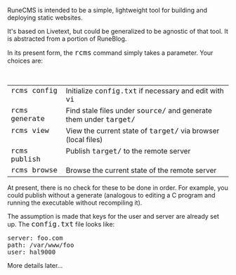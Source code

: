 RuneCMS is intended to be a simple, lightweight tool for building
and deploying static websites.
<p>

It's based on Livetext, but could be generalized to be agnostic of
that tool. It is abstracted from a portion of RuneBlog.
<p>

In its present form, the <font size=+1><tt>rcms</tt></font> command simply takes a parameter.
Your choices are:
<p>

<br><center><table width=90% cellpadding=5>
<tr>
  <td valign=top><font size=+1><tt>rcms config</tt></font>  </td>
  <td valign=top>Initialize <font size=+1><tt>config.txt</tt></font> if necessary and edit with <font size=+1><tt>vi</tt></font></td>
</tr>
<tr>
  <td valign=top><font size=+1><tt>rcms generate</tt></font></td>
  <td valign=top>Find stale files under <font size=+1><tt>source/</tt></font> and generate them under <font size=+1><tt>target/</tt></font></td>
</tr>
<tr>
  <td valign=top><font size=+1><tt>rcms view</tt></font>    </td>
  <td valign=top>View the current state of <font size=+1><tt>target/</tt></font> via browser (local files)</td>
</tr>
<tr>
  <td valign=top><font size=+1><tt>rcms publish</tt></font> </td>
  <td valign=top>Publish <font size=+1><tt>target/</tt></font> to the remote server</td>
</tr>
<tr>
  <td valign=top><font size=+1><tt>rcms browse</tt></font>  </td>
  <td valign=top>Browse the current state of the remote server</td>
</tr>
</table></center>
At present, there is no check for these to be done in order. For example, 
you could publish without a generate (analogous to editing a C program
and running the executable without recompiling it).
<p>

The assumption is made that keys for the user and server are already 
set up. The <font size=+1><tt>config.txt</tt></font> file looks like:
<p>

<pre>
server: foo.com
path: /var/www/foo
user: hal9000
</pre>
<p>

<p>

More details later...
<p>

